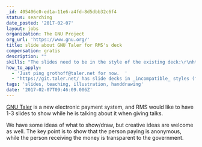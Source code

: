 ```yaml
---
_id: 405406c0-ed1a-11e6-a4fd-8d5dbb32c6f4
status: searching
date_posted: '2017-02-07'
layout: jobs
organization: The GNU Project
org_url: 'https://www.gnu.org/'
title: slide about GNU Taler for RMS's deck
compensation: gratis
description: ""
skills: "The slides need to be in the style of the existing deck:\r\nhttps://static.fsf.org/nosvn/RMS_updated_FS_TEDx_slideshow.odp"
how_to_apply:
  - 'Just ping grothoff@taler.net for now.  '
  - "https://git.taler.net/ has slide decks in _incompatible_ styles (for RMS) in the 'marketing.git' repository. \r\n$ git clone git://taler.net/marketing\r\n\r\nNote that you will need pdflatex to generate PDFs..."
tags: 'slides, teaching, illustration, handdrawing'
date: '2017-02-07T09:46:09.006Z'
---
```


[GNU Taler](https://taler.net/) is a new electronic payment system, and RMS would like to have 1-3 slides to show while he is talking about it when giving talks.

We have some ideas of what to show/draw, but creative ideas are welcome as well. The key point is to show that the person paying is anonymous, while the person receiving the money is transparent to the government.
